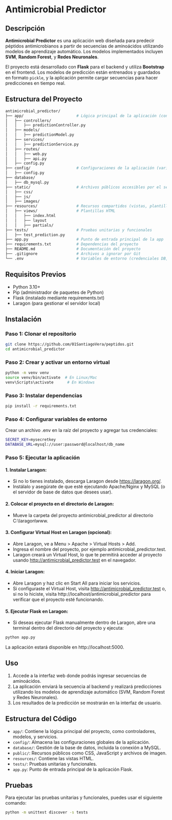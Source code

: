 # Antimicrobial Predictor

## Descripción

**Antimicrobial Predictor** es una aplicación web diseñada para predecir péptidos antimicrobianos a partir de secuencias de aminoácidos utilizando modelos de aprendizaje automático. Los modelos implementados incluyen **SVM**, **Random Forest**, y **Redes Neuronales**.

El proyecto está desarrollado con **Flask** para el backend y utiliza **Bootstrap** en el frontend. Los modelos de predicción están entrenados y guardados en formato `pickle`, y la aplicación permite cargar secuencias para hacer predicciones en tiempo real.

## Estructura del Proyecto

```bash
antimicrobial_predictor/
├── app/                       # Lógica principal de la aplicación (controladores, modelos, servicios)
│   ├── controllers/
│   │   ├── predictionController.py  
│   ├── models/
│   │   ├── predictionModel.py  
│   ├── services/
│   │   ├── predictionService.py  
│   ├── routes/
│   │   ├── web.py
│   │   ├── api.py
│   ├── config.py
├── config/                    # Configuraciones de la aplicación (variables de entorno, DB)
│   ├── config.py
├── database/
│   ├── db_mysql.py
├── static/                    # Archivos públicos accesibles por el servidor
│   ├── css/
│   ├── js/
│   ├── images/
├── resources/                 # Recursos compartidos (vistas, plantillas)
│   ├── views/                 # Plantillas HTML
│   │   ├── index.html
│   │   ├── layout
│   │   ├── partials/
├── tests/                     # Pruebas unitarias y funcionales
│   ├── test_prediction.py
├── app.py                     # Punto de entrada principal de la app
├── requirements.txt           # Dependencias del proyecto
├── README.md                  # Documentación del proyecto
├── .gitignore                 # Archivos a ignorar por Git
└── .env                       # Variables de entorno (credenciales DB, claves API)
```

## Requisitos Previos
- Python 3.10+
- Pip (administrador de paquetes de Python)
- Flask (instalado mediante requirements.txt)
- Laragon (para gestionar el servidor local)

## Instalación
### Paso 1: Clonar el repositorio
```bash
git clone https://github.com/01SantiagoVera/peptidos.git
cd antimicrobial_predictor
```
### Paso 2: Crear y activar un entorno virtual
```bash
python -m venv venv
source venv/bin/activate  # En Linux/Mac
venv\Scripts\activate      # En Windows
```
### Paso 3: Instalar dependencias
```bash
pip install -r requirements.txt
```
### Paso 4: Configurar variables de entorno
Crear un archivo .env en la raíz del proyecto y agregar tus credenciales:
```bash
SECRET_KEY=mysecretkey
DATABASE_URL=mysql://user:password@localhost/db_name
```
### Paso 5: Ejecutar la aplicación
#### 1. Instalar Laragon:
- Si no lo tienes instalado, descarga Laragon desde https://laragon.org/.
- Instálalo y asegúrate de que esté ejecutando Apache/Nginx y MySQL (o el servidor de base de datos que desees usar).
#### 2. Colocar el proyecto en el directorio de Laragon:
- Mueve la carpeta del proyecto antimicrobial_predictor al directorio C:\laragon\www\.

#### 3. Configurar Virtual Host en Laragon (opcional):
- Abre Laragon, ve a Menu > Apache > Virtual Hosts > Add.
- Ingresa el nombre del proyecto, por ejemplo antimicrobial_predictor.test.
- Laragon creará un Virtual Host, lo que te permitirá acceder al proyecto usando http://antimicrobial_predictor.test en el navegador.

#### 4. Iniciar Laragon:
- Abre Laragon y haz clic en Start All para iniciar los servicios.
- Si configuraste el Virtual Host, visita http://antimicrobial_predictor.test o, si no lo hiciste, visita http://localhost/antimicrobial_predictor para verificar que el proyecto esté funcionando.

#### 5. Ejecutar Flask en Laragon:
- Si deseas ejecutar Flask manualmente dentro de Laragon, abre una terminal dentro del directorio del proyecto y ejecuta:
```bash
python app.py
```
La aplicación estará disponible en http://localhost:5000.

## Uso
1. Accede a la interfaz web donde podrás ingresar secuencias de aminoácidos.
2. La aplicación enviará la secuencia al backend y realizará predicciones utilizando los modelos de aprendizaje automático (SVM, Random Forest y Redes Neuronales).
3. Los resultados de la predicción se mostrarán en la interfaz de usuario.

## Estructura del Código
- `app/`: Contiene la lógica principal del proyecto, como controladores, modelos, y servicios.
- `config/`: Almacena las configuraciones globales de la aplicación.
- `database/`: Gestión de la base de datos, incluida la conexión a MySQL.
- `public/`: Recursos públicos como CSS, JavaScript y archivos de imagen.
- `resources/`: Contiene las vistas HTML.
- `tests/`: Pruebas unitarias y funcionales.
- `app.py`: Punto de entrada principal de la aplicación Flask.

## Pruebas
Para ejecutar las pruebas unitarias y funcionales, puedes usar el siguiente comando:
```bash
python -m unittest discover -s tests
```
